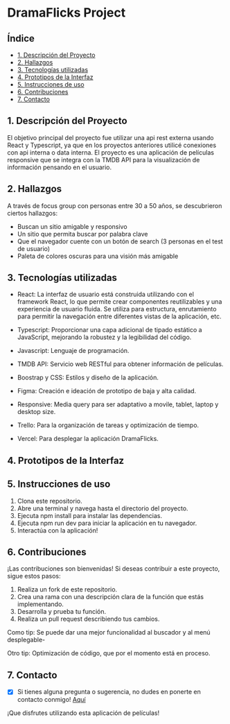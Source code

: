 # DramaFlicks Project

## Índice

* [1. Descripción del Proyecto](#1-descripcion-del-proyecto)
* [2. Hallazgos](#2-hallazgos)
* [3. Tecnologías utilizadas](#3-tecnologías-utilizadas)
* [4. Prototipos de la Interfaz](#4-prototipos-de-la-interfaz)
* [5. Instrucciones de uso](#5-instrucciones-de-uso)
* [6. Contribuciones](#6-contribuciones)
* [7. Contacto](#7-contacto)

## 1. Descripción del Proyecto

El objetivo principal del proyecto fue utilizar una api rest externa usando React y Typescript, ya que en los proyectos anteriores utilicé conexiones con api interna o data interna. El proyecto es una aplicación de películas responsive que se integra con la TMDB API para la visualización de información pensando en el usuario.    

## 2. Hallazgos

A través de focus group con personas entre 30 a 50 años, se descubrieron ciertos hallazgos: 

- Buscan un sitio amigable y responsivo
- Un sitio que permita buscar por palabra clave
- Que el navegador cuente con un botón de search (3 personas en el test de usuario)
- Paleta de colores oscuras para una visión más amigable

## 3. Tecnologías utilizadas

 * React: La interfaz de usuario está construida utilizando con el framework React, lo que permite crear componentes reutilizables y una experiencia de usuario fluida. Se utiliza para estructura, enrutamiento para permitir la navegación entre diferentes vistas de la aplicación, etc. 

 * Typescript: Proporcionar una capa adicional de tipado estático a JavaScript, mejorando la robustez y la legibilidad del código.

 * Javascript: Lenguaje de programación. 

 * TMDB API: Servicio web RESTful para obtener información de películas.

 * Boostrap y CSS: Estilos y diseño de la aplicación.

 * Figma: Creación e ideación de prototipo de baja y alta calidad.

 * Responsive: Media query para ser adaptativo a movile, tablet, laptop y desktop size.

 * Trello: Para la organización de tareas y optimización de tiempo.

 * Vercel: Para desplegar la aplicación DramaFlicks.

## 4. Prototipos de la Interfaz
## 5. Instrucciones de uso
1. Clona este repositorio.
2. Abre una terminal y navega hasta el directorio del proyecto.
3. Ejecuta npm install para instalar las dependencias.
4. Ejecuta npm run dev para iniciar la aplicación en tu navegador.
5. Interactúa con la aplicación!

## 6. Contribuciones
¡Las contribuciones son bienvenidas! Si deseas contribuir a este proyecto, sigue estos pasos:

1. Realiza un fork de este repositorio.
2. Crea una rama con una descripción clara de la función que estás implementando.
3. Desarrolla y prueba tu función.
4. Realiza un pull request describiendo tus cambios.

Como tip: Se puede dar una mejor funcionalidad al buscador y al menú desplegable- 

Otro tip: Optimización de código, que por el momento está en proceso.

## 7. Contacto

- [x] Si tienes alguna pregunta o sugerencia, no dudes en ponerte en contacto conmigo! [Aquí](https://www.linkedin.com/in/mariaignaciasilva/)

¡Que disfrutes utilizando esta aplicación de películas!


